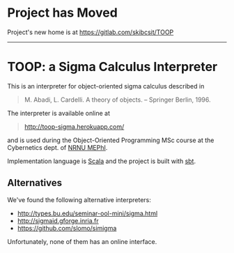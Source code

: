 # Project has Moved

Project's new home is at https://gitlab.com/skibcsit/TOOP

---

# TOOP: a Sigma Calculus Interpreter

This is an interpreter for object-oriented sigma calculus described in

> M. Abadi, L. Cardelli. A theory of objects. – Springer Berlin, 1996. 

The interpreter is available online at

> http://toop-sigma.herokuapp.com/

and is used during the Object-Oriented Programming MSc course
at the Cybernetics dept. of
[NRNU MEPhI](https://eng.mephi.ru/).

Implementation language is [Scala](http://www.scala-lang.org/) and
the project is built with [sbt](http://www.scala-sbt.org/).

## Alternatives

We've found the following alternative interpreters:

*	http://types.bu.edu/seminar-ool-mini/sigma.html
*	http://sigmaid.gforge.inria.fr
* https://github.com/slomo/simigma

Unfortunately, none of them has an online interface.
